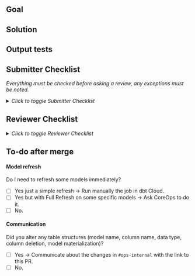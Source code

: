 <!---

Start your PR as a draft, once ready, click on Ready for review.

Provide a short summary in the Title above. Examples of good PR titles:

* "Feature: add so-and-so models"

* "Fix: deduplicate such-and-such"

* "Update: dbt version 1.0.1"

Your PR name should start by the PR type (Fix, Fea/Feature, Chore, ...).

-->

## Goal

<!---
Short summary for this PR. If not detailled in Linear, add more technical context to the issues this PR closes.
--->

## Solution

<!--- Describe the solution. Include links to any related PRs and/or issues.--->

## Output tests

<!---
Assess the solution implemented. Include links to the development dashboards that showcase the changes.
You can either use your dbt_development_* dataset or the dbt_cloud_pr_* dataset.

This is the most important part, so make sure that the business logic is tested and valid.
--->

## Submitter Checklist

_Everything must be checked before asking a review, any exceptions must be noted._

<details>
<summary><i>Click to toggle Submitter Checklist</i></summary>

- [ ] I have followed the modeling guidelines defined in this [document](https://docs.getdbt.com/guides/best-practices/how-we-structure/1-guide-overview).
- [ ] I have added appropriate [tests and documentation](https://docs.getdbt.com/docs/testing-and-documentation) to any new models in a `schema.yml` file. At minimum, unique, not nullable fields, and foreign key constraints should be tested, if applicable..
- [ ] My last dbt build upstream/downstream is a success and does not contain any warnings
- [ ] Output tests screenshots or dashboards links have been added.
- [ ] The PR name contains a relevant prefix (`feature:`, `fix:`, `refactor:`, `chore:`).
- [ ] I have assigned the right reviewers. - Small changes: Anyone can review. - Business logic changes in the mart layer: Ask for domain expertise. - Structural changes & heavy data modeling: Ask CoreOps to review.
</details>

## Reviewer Checklist

<details>
<summary><i>Click to toggle Reviewer Checklist</i></summary>

- [ ] The modeling guidelines defined in this [document](https://docs.getdbt.com/guides/best-practices/how-we-structure/1-guide-overview) have been followed.
- [ ] The appropriate [tests and documentation](https://docs.getdbt.com/docs/testing-and-documentation) have been added to any new models in a `schema.yml` file. At minimum, unique, not nullable fields, and foreign key constraints should be tested, if applicable..
- [ ] Output tests are valid. The business logic is valid based on the tests/charts provided.

</details>

## To-do after merge

<!---

(Remove this section if not needed)

Include any notes about things that need to happen after this PR is merged.

-->

#### Model refresh

Do I need to refresh some models immediately?

- [ ] Yes just a simple refresh -> Run manually the job in dbt Cloud.
- [ ] Yes but with Full Refresh on some specific models -> Ask CoreOps to do it.
- [ ] No.

#### Communication

Did you alter any table structures (model name, column name, data type, column deletion, model materialization)?

- [ ] Yes -> Communicate about the changes in `#ops-internal` with the link to this PR.
- [ ] No.
